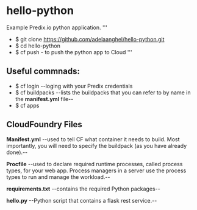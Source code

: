 hello-python
============

Example Predix.io python application.
'''
  - $ git clone https://github.com/adelaanghel/hello-python.git
  - $ cd hello-python
  - $ cf push      - to push the python app to Cloud
'''

## Useful commnads:
- $ cf login        --loging with your Predix credentials
- $ cf buildpacks   --lists the buildpacks that you can refer to by name in the **manifest.yml** file--
- $ cf apps

## CloudFoundry Files
**Manifest.yml**
--used to tell CF what container it needs to build. Most importantly, you will need to specify the buildpack (as you have already done).--

**Procfile**
--used to declare required runtime processes, called process types, for your web app. Process managers in a server use the process types to run and manage the workload.--

**requirements.txt**
--contains the required Python packages--

**hello.py**
--Python script that contains a flask rest service.--
